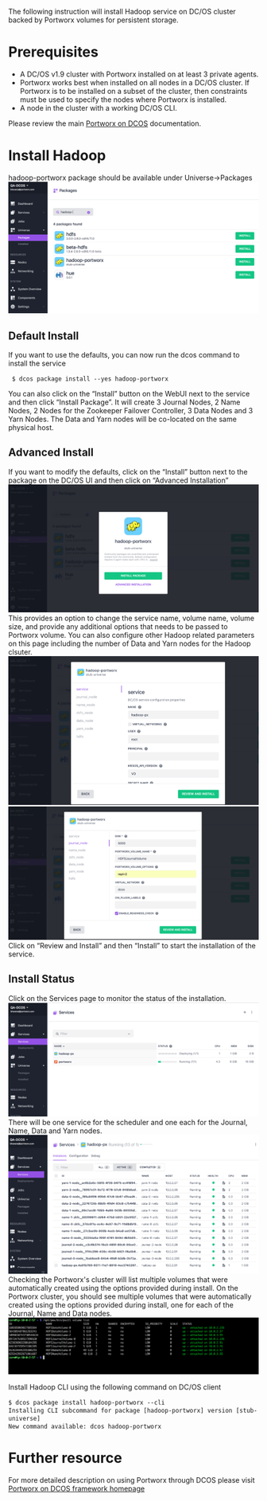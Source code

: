 The following instruction will install Hadoop service on DC/OS cluster backed by Portworx volumes for persistent storage.


# Prerequisites

- A DC/OS v1.9 cluster with Portworx installed on at least 3 private agents.
- Portworx works best when installed on all nodes in a DC/OS cluster. If Portworx is to be installed on a subset of the cluster, then constraints must be used to specify the nodes where Portworx is installed.
- A node in the cluster with a working DC/OS CLI.

Please review the main [Portworx on DCOS](https://docs.portworx.com/scheduler/mesosphere-dcos/) documentation.

# Install Hadoop
 hadoop-portworx package should be available under Universe->Packages
![Hadoop Package List](img/Hadoop-install-01.png)
## Default Install
If you want to use the defaults, you can now run the dcos command to install the service
```
 $ dcos package install --yes hadoop-portworx
```
You can also click on the  “Install” button on the WebUI next to the service and then click “Install Package”.
It will create 3 Journal Nodes, 2 Name Nodes, 2 Nodes for the Zookeeper Failover Controller, 3 Data Nodes and 3 Yarn Nodes.
The Data and Yarn nodes will be co-located on the same physical host.

## Advanced Install
If you want to modify the defaults, click on the “Install” button next to the package on the DC/OS UI and then click on
“Advanced Installation”
![Hadoop Install Options](img/Hadoop-install-02.png)
This provides an option to change the service name, volume name, volume size, and provide any additional options that needs to be passed to Portworx volume.
You can also configure other Hadoop related parameters on this page including the number of Data and Yarn nodes for the Hadoop clsuter.
![Hadoop Install Options](img/Hadoop-install-03.png)
![Hadoop Portworx Options](img/Hadoop-install-04.png)
Click on “Review and Install” and then “Install” to start the installation of the service.
## Install Status
Click on the Services page to monitor the status of the installation.
![Hadoop Service Status](img/Hadoop-service-01.png)
There will be one service for the scheduler and one each for the Journal, Name, Data and Yarn nodes.
![Hadoop Install Complete](img/Hadoop-service-02.png)
Checking the Portworx's cluster will list multiple volumes that were automatically created using the options provided during install.
On the Portworx cluster, you should see multiple volumes that were automatically created using the options provided during install, one for each of the Journal, Name and Data nodes.
![Hadoop Portworx Volume](img/Hadoop-volume-01.png)

Install Hadoop CLI using the following command on DC/OS client
```
$ dcos package install hadoop-portworx --cli
Installing CLI subcommand for package [hadoop-portworx] version [stub-universe]
New command available: dcos hadoop-portworx
```
# Further resource

For more detailed description on using Portworx through DCOS please visit  [Portworx on DCOS framework homepage](https://docs.portworx.com/scheduler/mesosphere-dcos)
